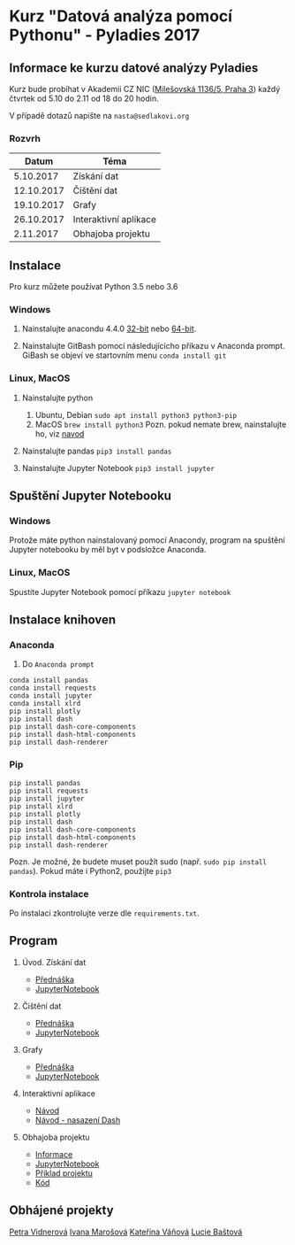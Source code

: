 # Kurz "Datová analýza pomocí Pythonu" - Pyladies 2017


## Informace ke kurzu datové analýzy Pyladies

Kurz bude probíhat v Akademii CZ NIC ([Milešovská 1136/5, Praha 3](https://mapy.cz/s/22d5n)) každý čtvrtek od 5.10 do 2.11 od 18 do 20 hodin.

V případě dotazů napište na `nasta@sedlakovi.org`

### Rozvrh
| Datum | Téma|
|-------|--------|
| 5.10.2017 | Získání dat |
| 12.10.2017 | Čištění dat |
| 19.10.2017 |	Grafy |
| 26.10.2017 |	Interaktivní aplikace |
| 2.11.2017 | Obhajoba projektu |

## Instalace

Pro kurz můžete používat Python 3.5 nebo 3.6

### Windows

1. Nainstalujte anacondu 4.4.0 [32-bit](https://repo.continuum.io/archive/Anaconda3-4.4.0-Windows-x86.exe) nebo [64-bit](https://repo.continuum.io/archive/Anaconda3-4.4.0-Windows-x86_64.exe).

1. Nainstalujte GitBash pomocí následujícícho příkazu v Anaconda prompt. GiBash se objeví ve startovním menu
`conda install git`

### Linux, MacOS

1. Nainstalujte python
    1. Ubuntu, Debian
    `sudo apt install python3 python3-pip`
    1. MacOS
    `brew install python3`
    Pozn. pokud nemate brew, nainstalujte ho, viz [navod](https://brew.sh/)
    

1. Nainstalujte pandas
`pip3 install pandas`

1. Nainstalujte Jupyter Notebook
`pip3 install jupyter`

## Spuštění Jupyter Notebooku

### Windows

Protože máte python nainstalovaný pomocí Anacondy, program na spuštění Jupyter notebooku by měl byt v podsložce Anaconda.

### Linux, MacOS

Spustíte Jupyter Notebook pomocí příkazu `jupyter notebook`

## Instalace knihoven

### Anaconda

1. Do `Anaconda prompt`

```
conda install pandas
conda install requests
conda install jupyter
conda install xlrd
pip install plotly
pip install dash
pip install dash-core-components
pip install dash-html-components
pip install dash-renderer
```

### Pip


```
pip install pandas
pip install requests
pip install jupyter
pip install xlrd
pip install plotly
pip install dash
pip install dash-core-components
pip install dash-html-components
pip install dash-renderer
```

Pozn. Je možné, že budete muset použít sudo (např. `sudo pip install pandas`). Pokud máte i Python2, použijte `pip3`

### Kontrola instalace

Po instalaci zkontrolujte verze dle `requirements.txt`.

## Program

1. Úvod. Získání dat 
    - [Přednáška](https://docs.google.com/presentation/d/1a4jWMLkExi0yS4-PvnwJhvME-9DvIOs3592phCzJuuY/edit?usp=sharing)
    - [JupyterNotebook](https://github.com/anastazie/pyladies_data/blob/master/1_pyladies_data.ipynb)

1. Čištění dat 
    - [Přednáška](https://docs.google.com/presentation/d/1Eqz0zh4jK2fFMU0O2GQ2ryoAqfv_J4wL2QBZHlaizOc/edit?usp=sharing)
    - [JupyterNotebook](https://github.com/anastazie/pyladies_data/blob/master/2_pyladies_data.ipynb)

1. Grafy
    - [Přednáška](https://docs.google.com/presentation/d/162lNlIfFa91JXlxn49Idl7vSTv0U1yFi6nGJaTdb2CY/edit?usp=sharing)
    - [JupyterNotebook](https://github.com/anastazie/pyladies_data/blob/master/3_pyladies_data.ipynb)

1. Interaktivní aplikace 
    - [Návod](https://github.com/anastazie/pyladies_data/blob/master/dash_app_tutorial.md)
    - [Návod - nasazení Dash](https://github.com/anastazie/pyladies_data/blob/master/dash_app_deployment.md)

1. Obhajoba projektu
    - [Informace](https://docs.google.com/presentation/d/1HLYrwprlPZuB2_e1Czo6WDplzqLF0k_ll-cN4p9vTOA/edit?usp=sharing)
    - [JupyterNotebook](https://github.com/anastazie/pyladies_data/blob/master/dash_data_preparation.ipynb)
    - [Příklad projektu](http://dash-birth.herokuapp.com/)
    - [Kód](https://github.com/anastazie/pyladies_data/blob/master/dash_app.py)
    
## Obhájené projekty

[Petra Vidnerová](https://dash-students.herokuapp.com/)
[Ivana Marošová](https://video-games-app.herokuapp.com/)
[Kateřina Váňová](https://air-transfer.herokuapp.com/)
[Lucie Baštová](https://cult-trade.herokuapp.com/)


